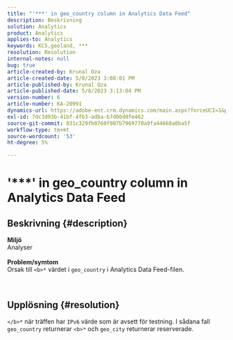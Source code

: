 ```yaml
---
title: "'***' in geo_country column in Analytics Data Feed"
description: Beskrivning
solution: Analytics
product: Analytics
applies-to: Analytics
keywords: KCS,geoland, ***
resolution: Resolution
internal-notes: null
bug: true
article-created-by: Krunal Oza
article-created-date: 5/8/2023 3:08:01 PM
article-published-by: Krunal Oza
article-published-date: 5/8/2023 3:13:04 PM
version-number: 6
article-number: KA-20991
dynamics-url: https://adobe-ent.crm.dynamics.com/main.aspx?forceUCI=1&pagetype=entityrecord&etn=knowledgearticle&id=6da6c01c-b2ed-ed11-8849-6045bd006268
exl-id: 7dc3d93b-41bf-4fb3-adba-b7d00d0fe462
source-git-commit: 031c329fb0760f907b7969770a9fa44668a0ba5f
workflow-type: tm+mt
source-wordcount: '53'
ht-degree: 5%

---
```


# &#39;\*\*\*&#39; in geo_country column in Analytics Data Feed

## Beskrivning {#description}

<b>Miljö</b><br>Analyser<br> <br><b>Problem/symtom</b><br>Orsak till `<b>*` värdet i `geo_country` i Analytics Data Feed-filen.



 

## Upplösning {#resolution}

`</b>*` när träffen har `IPv6` värde som är avsett för testning. I sådana fall `geo_country` returnerar `<b>*` och `geo_city` returnerar reserverade.
